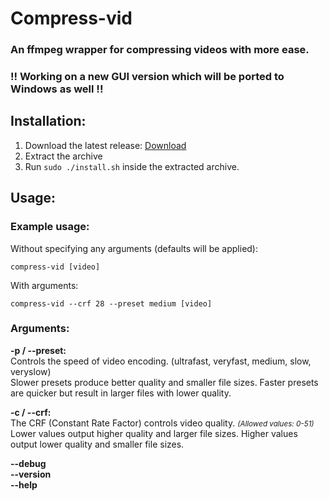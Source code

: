 # Compress-vid
### An ffmpeg wrapper for compressing videos with more ease.
### !! Working on a new GUI version which will be ported to Windows as well !!

## Installation:
1. Download the latest release: [Download](https://github.com/JustSypth/compress-vid/releases/latest/download/compress-vid.tar)
2. Extract the archive
3. Run `sudo ./install.sh` inside the extracted archive.

## Usage:
### Example usage:
Without specifying any arguments (defaults will be applied):
```
compress-vid [video]
```
With arguments:
```
compress-vid --crf 28 --preset medium [video]
```


### Arguments:

**-p / --preset:**  
    Controls the speed of video encoding. (ultrafast, veryfast, medium, slow, veryslow)  
    Slower presets produce better quality and smaller file sizes. Faster presets are quicker but result in larger files with lower quality.

**-c / --crf:**  
    The CRF (Constant Rate Factor) controls video quality. <small>*(Allowed values: 0-51)*</small>  
    Lower values output higher quality and larger file sizes. Higher values output lower quality and smaller file sizes.


**--debug**  
**--version**  
**--help**
